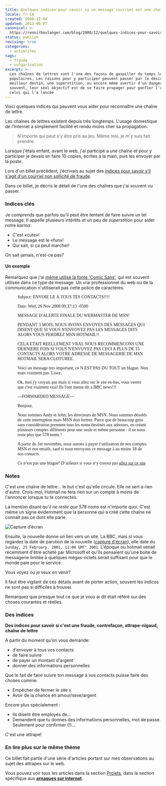 ```yaml
---
title: Quelques indices pour savoir si un message courriel est une chaîne de lettre
locale: fr-CA
created: 2008-12-04
updated: 2013-06-07
canonical: >-
  https://renoirboulanger.com/blog/2008/12/quelques-indices-pour-savoir-si-un-message-courriel-est-une-chaine-de-lettre/
status: publish
revising: true
categories:
  - actualites
tags:
  - fraude
  - vulgarization
excerpt: >-
  Les chaînes de lettres sont l'une des façons de gaspiller du temps les plus
  populaires. Les raisons pour y participer peuvent passer par le désir d'un
  meilleur destin, une superstition, ou encore même avertir d'un danger. Mais
  souvent, leur seul objectif est de se faire propager pour gonfler l'égo de
  celui qui l'a lancée
---
```


Voici quelques indices qui peuvent vous aider pour reconnaître une chaîne de
lettre.

Les chaînes de lettres existent depuis très longtemps. L'usage domestique de
l'Internet a simplement facilité et rendu moins cher sa propagation.

> N'importe qui peut s'y être pris au jeu. Même moi, je m'y suis fait prendre.

Lorsque j'étais enfant, avant le web, j'ai participé a une chaîne et pour y
participer je devais en faire 10 copies, écrites à la main, puis les envoyer par
la poste.

Lors d'un billet précédent, j'écrivais au sujet des [indices pour savoir s'il
s'agit d'un courriel non sollicité de fraude][0].

Dans ce billet, je décris le détail de l'une des chaînes que j'ai souvent vu
passer.

### Indices clés

Je comprends que parfois qu'il peut être tentant de faire suivre un tel message.
Il appelle plusieurs intérêts et un peu de _superstition_ pour aider notre
_karma_:

- C'est «cute»!
- Le message est le «fun»!
- Qui sait, si ça peut marcher!

On sait jamais, n'est-ce pas?

#### Un exemple

Remarquez que j'ai [même utilisé la fonte 'Comic Sans'][1], qui est souvent
utilisée dans ce type de message. Un vrai professionnel du web ou de la
communication n'utiliserait pas cette police de caractères.


<figure>
<figcaption style="font-family: Comic Sans MS;">
<p>Subject: ENVOIE LE À TOUS TES CONTACTS!!!!</p>
<p>Date: Wed, 26 Nov 2008 09:37:13 -0500</p>
<p>MESSAGE D'ALERTE FINALE DU WEBMASTER DE MSN!</p>
<p>PENDANT 3 MOIS, NOUS AVONS ENVOYES DES MESSAGES QUI DISENT QUE SI VOUS N'ENVOYEZ PAS LES MESSAGES DITS ALORS VOUS PERDREZ MSN HOTMAIL!!</p>
<p>CELA ETAIT REELLEMENT VRAI, NOUS RECOMMENCONS UNE DERNIERE FOIS SI VOUS N'ENVOYEZ PAS CECI A PLUS DE 15 CONTACTS ALORS VOTRE ADRESSE DE MESSAGERIE DE MSN HOTMAIL SERA CLOTUREE.</p>
<p>Voici un message tres important; ce N EST PAS DU TOUT un blague. Non mais vraiment pas. Lisez:</p>
<p>Ok, moi j'y croyais pas mais si vous allez sur le site en-bas, vous verrez que c'est vraiment vrai! Ils l'ont meme dit a BBC news!!!</p>
<p>---FORWARDED MESSAGE---</p>
<p>Bonjour,</p>
<p>Nous sommes Andy et John, les directeurs de MSN. Nous sommes désolés de cette interruption mais MSN doit fermer. Parce que de beaucoup gens sans considération prennent tous les noms destinés aux adresses, en créant plusieurs comptes différents pour une seule et même personne : il ne nous reste plus que 578 noms !</p>
<p>A partir du 1er novembre, nous aurons à payer l‘utilisation de nos comptes MSN et nos emails, sauf si nous envoyons ce message à au moins 18 de nos contacts. </p>
<p>Ce n‘est pas une blague! D‘ailleurs si vous n‘y croyez pas <a href="http://news.bbc.co.uk/1/hi/business/1189119.stm">allez sur ce site</a></p>
</figcaption>
</figure>


### Notes

C'est une chaîne de lettre... le but c'est qu'elle circule. Elle ne sert a rien
d'autre. Crois-moi, Hotmail ne fera rien sur un compte à moins de l'annoncer
lorsque tu te connectes.

La mention disant qu'_il ne reste que 578 noms_ est n'importe quoi. C'est même
un signe évidemment que la personne qui a créé cette chaîne ne connaît pas ce
dont elle parle.

![Capture d’écran][3]

Ensuite, la nouvelle donne un lien vers un site. La BBC, mais si vous regardez
la date de parution de la nouvelle ([capture d'écran][3]), elle date du
`Sunday, 25 February, 2001, 11:00 GMT" 2001`. L'époque ou hotmail venait
récemment d'être acheté par Microsoft et qu'ils pensaient qu'une boite de
messagerie limitée à quelques mégas-octets serait suffisant pour que le monde
paie pour le service.

Vous voyez ou je veux en venir?

Il faut être vigilant de ces détails avant de porter action, souvent les indices
ne sont pas si difficiles à trouver.

Remarquez que presque tout ce que je vous ai dit était référé sur des choses
courantes et réelles.

### Des indices

**Des indices pour savoir si c'est une fraude, contrefaçon, attrape-nigaud,
chaîne de lettre**

A partir du moment qu’on vous demande:

- d'envoyer à tous vos contacts
- de faire suivre
- de payer un montant d'argent
- donner des informations personnelles

Que le fait de faire suivre ton message à vos contacts puisse faire des choses
comme:

- Empêcher de fermer le site `X`
- Avoir de la chance en amour/sexe/argent

Encore plus spécialement :

- Ils disent être employés de...
- Demandent que tu donnes des informations personnelles, mot de passe. Seulement
  pour confirmer (!)...

C'est une attrape!

### En lire plus sur le même thème

Ce billet fait partie d'une série d'articles portant sur mes observations au
sujet des attrapes sur le web.

Vous pouvez voir tous les articles dans la section [Projets][4], dans la section
spécifique aux [**arnaques sur internet**][5].

[0]: /blog/2008/12/sensibilisation-sur-les-courriels-non-sollicites/
[1]: http://comicsanscriminal.com/
[2]: http://news.bbc.co.uk/1/hi/business/1189119.stm
[3]: /wp-content/uploads/2008/12/bbc-co-uk-feb-2001-screenshot-300x288.png
[4]: /projets
[5]: /projets/les-arnaques-sur-internet
